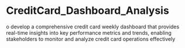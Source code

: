 # CreditCard_Dashboard_Analysis
o develop a comprehensive credit card weekly dashboard that provides real-time insights into key performance metrics and trends, enabling stakeholders to monitor and analyze credit card operations effectively
